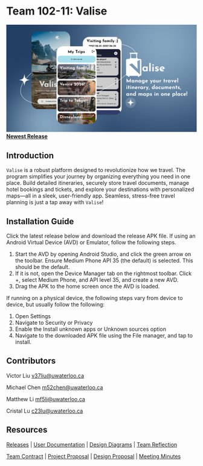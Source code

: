 # Team 102-11: Valise
![valise banner](mobile/src/main/res/drawable/new_valise_banner.png)
[**Newest Release**](https://git.uwaterloo.ca/mf5li/Team-102-11/-/wikis/Version-0.40-Release)

## Introduction
`Valise` is a robust platform designed to revolutionize how we travel. The program simplifies your journey by organizing everything you need in one place. Build detailed itineraries, securely store travel documents, manage hotel bookings and tickets, and explore your destinations with personalized maps—all in a sleek, user-friendly app. Seamless, stress-free travel planning is just a tap away with `Valise`!

## Installation Guide
Click the latest release below and download the release APK file. If using an Android Virtual Device (AVD) or Emulator, follow the following steps.
  1. Start the AVD by opening Android Studio, and click the green arrow on the toolbar. Ensure Medium Phone API 35 (the default) is selected. This should be the default.
  2. If it is not, open the Device Manager tab on the rightmost toolbar. Click +, select Medium Phone, and API level 35, and create a new AVD.
  3. Drag the APK to the home screen once the AVD is loaded.

If running on a physical device, the following steps vary from device to device, but usually follow the following:
  1. Open Settings 
  2. Navigate to Security or Privacy 
  3. Enable the Install unknown apps or Unknown sources option
  4. Navigate to the downloaded APK file using the File manager, and tap to install.


## Contributors
Victor Liu v37liu@uwaterloo.ca

Michael Chen m52chen@uwaterloo.ca

Matthew Li mf5li@uwaterloo.ca

Cristal Lu c23lu@uwaterloo.ca

## Resources
[Releases](https://git.uwaterloo.ca/mf5li/Team-102-11/-/wikis/Releases) |
[User Documentation](https://git.uwaterloo.ca/mf5li/Team-102-11/-/wikis/User-Documentation) |
[Design Diagrams](https://git.uwaterloo.ca/mf5li/Team-102-11/-/wikis/Design-Diagrams) |
[Team Reflection](https://git.uwaterloo.ca/mf5li/Team-102-11/-/wikis/Team-Reflection)

[Team Contract](https://git.uwaterloo.ca/mf5li/Team-102-11/-/wikis/Team-Contract) |
[Project Proposal](https://git.uwaterloo.ca/mf5li/Team-102-11/-/wikis/Project-Proposal) |
[Design Proposal](https://git.uwaterloo.ca/mf5li/Team-102-11/-/wikis/Design-Proposal) |
[Meeting Minutes](https://git.uwaterloo.ca/mf5li/Team-102-11/-/wikis/Meeting-Minutes)